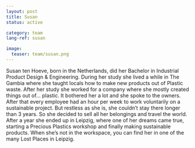 ```yaml
---
layout: post
title: Susan
status: active

category: team
lang-ref: susan

image:
  teaser: team/susan.png
---
```


Susan ten Hoeve, born in the Netherlands, did her Bachelor in Industrial Product Design & Engineering. During her study she lived a while in The Gambia where she taught locals how to make new products out of Plastic waste. After her study she worked for a company where she mostly created things out of... plastic. It bothered her a lot and she spoke to the owners. After that every employee had an hour per week to work voluntarily on a sustainable project. But restless as she is, she couldn’t stay there longer than 3 years. So she decided to sell all her belongings and travel the world. After a year she ended up in Leipzig, where one of her dreams came true, starting a Precious Plastics workshop and finally making sustainable products. When she’s not in the workspace, you can find her in one of the many Lost Places in Leipzig.
